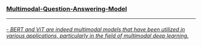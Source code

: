 <centre><h3><u>Multimodal-Question-Answering-Model</h3><hr></centre>
<h6>
  - BERT and ViT are indeed multimodal models that have been utilized in various applications, particularly in the field of multimodal deep learning. 
</h6>
